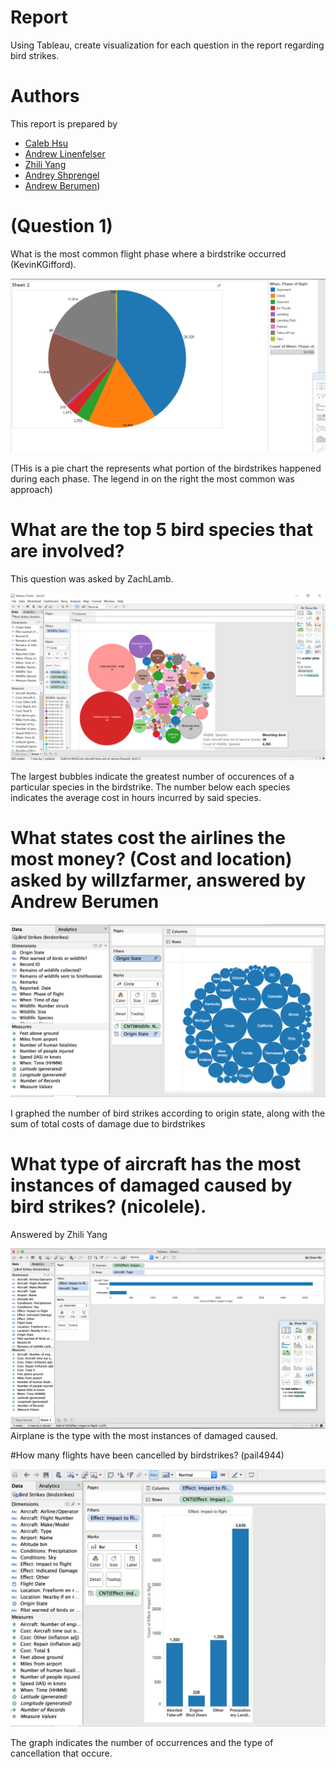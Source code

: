 # Report

Using Tableau, create visualization for each question in the report regarding
bird strikes.

# Authors

This report is prepared by
* [Caleb Hsu](https://github.com/calebhsu/)
* [Andrew Linenfelser](https://github.com/Linenfelser)
* [Zhili Yang](https://github.com/zhya215)
* [Andrey Shprengel](https://github.com/AndreyShprengel)
* [Andrew Berumen](https://github.com/anbe6083))

# (Question 1)

What is the most common flight phase where a birdstrike occurred (KevinKGifford).

![screenshot](whatphaseofflight.PNG)

(THis is a pie chart the represents what portion of the birdstrikes happened during each phase.
The legend in on the right the most common was approach)

# What are the top 5 bird species that are involved?

This question was asked by ZachLamb.

![Top 5 Species](top5species.png)

The largest bubbles indicate the greatest number of occurences of a particular species in the birdstrike. The number below each species indicates the average cost in hours incurred by said species.



# What states cost the airlines the most money? (Cost and location) asked by willzfarmer, answered by Andrew Berumen

![screenshot](Which_states_have_most_birdstrikes.png)

I graphed the number of bird strikes according to origin state, along with the sum of total costs of damage due to birdstrikes

# What type of aircraft has the most instances of damaged caused by bird strikes? (nicolele).
Answered by Zhili Yang

![screenshot](q_Zhili_Yang.png)
Airplane is the type with the most instances of damaged caused.

#How many flights have been cancelled by birdstrikes? (pail4944)

![screenshot](numbercancelled.png)

The graph indicates the number of occurrences and the type of cancellation that occure.
  
